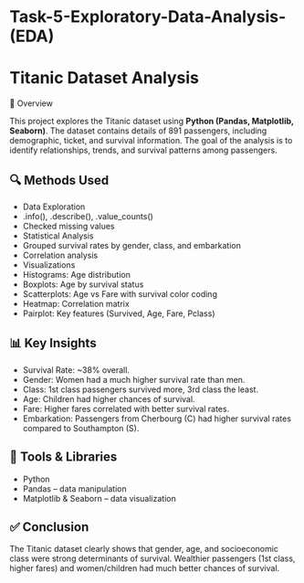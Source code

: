 # Task-5-Exploratory-Data-Analysis-(EDA)
# Titanic Dataset Analysis
📌 Overview

This project explores the Titanic dataset using **Python (Pandas, Matplotlib, Seaborn)**. The dataset contains details of 891 passengers, including demographic, ticket, and survival information. The goal of the analysis is to identify relationships, trends, and survival patterns among passengers.

## 🔍 Methods Used
* Data Exploration
* .info(), .describe(), .value_counts()
* Checked missing values
* Statistical Analysis
* Grouped survival rates by gender, class, and embarkation
* Correlation analysis
* Visualizations
* Histograms: Age distribution
* Boxplots: Age by survival status
* Scatterplots: Age vs Fare with survival color coding
* Heatmap: Correlation matrix
* Pairplot: Key features (Survived, Age, Fare, Pclass)

## 📊 Key Insights
* Survival Rate: ~38% overall.
* Gender: Women had a much higher survival rate than men.
* Class: 1st class passengers survived more, 3rd class the least.
* Age: Children had higher chances of survival.
* Fare: Higher fares correlated with better survival rates.
* Embarkation: Passengers from Cherbourg (C) had higher survival rates compared to Southampton (S).

## 🚀 Tools & Libraries
* Python
* Pandas – data manipulation
* Matplotlib & Seaborn – data visualization

## ✅ Conclusion
The Titanic dataset clearly shows that gender, age, and socioeconomic class were strong determinants of survival. Wealthier passengers (1st class, higher fares) and women/children had much better chances of survival.
